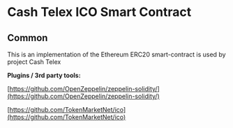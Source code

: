 # Cash Telex  ICO Smart Contract

## Common

This is an implementation of the Ethereum ERC20 smart-contract is used by project Cash Telex 

<b>Plugins / 3rd party tools:</b>

[https://github.com/OpenZeppelin/zeppelin-solidity/](https://github.com/OpenZeppelin/zeppelin-solidity/)

[https://github.com/TokenMarketNet/ico](https://github.com/TokenMarketNet/ico)